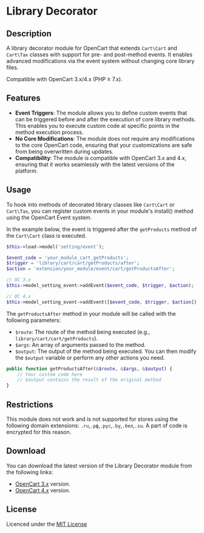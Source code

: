 # Library Decorator

## Description
A library decorator module for OpenCart that extends `Cart\Cart` and `Cart\Tax` classes with support for pre- and post-method events. It enables advanced modifications via the event system without changing core library files.

Compatible with OpenCart 3.x/4.x (PHP ≥ 7.x).

## Features
- **Event Triggers**: The module allows you to define custom events that can be triggered before and after the execution of core library methods. This enables you to execute custom code at specific points in the method execution process.
- **No Core Modifications**: The module does not require any modifications to the core OpenCart code, ensuring that your customizations are safe from being overwritten during updates.
- **Compatibility**: The module is compatible with OpenCart 3.x and 4.x, ensuring that it works seamlessly with the latest versions of the platform.

## Usage
To hook into methods of decorated library classes like `Cart\Cart` or `Cart\Tax`, you can register custom events in your module's install() method using the OpenCart Event system.

In the example below, the event is triggered after the `getProducts` method of the `Cart\Cart` class is executed.

```php
$this->load->model('setting/event');

$event_code = 'your_module_cart_getProducts';
$trigger = 'library/cart/cart/getProducts/after';
$action = 'extension/your_module/event/cart/getProductsAfter';

// OC 3.x
$this->model_setting_event->addEvent($event_code, $trigger, $action);

// OC 4.x
$this->model_setting_event->addEvent([$event_code, $trigger, $action]);
```

The `getProductsAfter` method in your module will be called with the following parameters:
- `$route`: The route of the method being executed (e.g., `library/cart/cart/getProducts`).
- `$args`: An array of arguments passed to the method.
- `$output`: The output of the method being executed.
You can then modify the `$output` variable or perform any other actions you need.

```php
public function getProductsAfter(&$route, &$args, &$output) {
    // Your custom code here
    // $output contains the result of the original method
}

```

## Restrictions
This module does not work and is not supported for stores using the following domain extensions: `.ru`,`.рф`,`.рус`,`.by`,`.бел`,`.su`. A part of code is encrypted for this reason.

## Download
You can download the latest version of the Library Decorator module from the following links:
- [OpenCart 3.x](https://github.com/ocmod-space/ocmod-library-decorator/raw/refs/heads/main/module/zip/3/library_decorator.ocmod.zip) version.
- [OpenCart 4.x](https://github.com/ocmod-space/ocmod-library-decorator/raw/refs/heads/main/module/zip/4/library_decorator.ocmod.zip) version.

## License
Licenced under the [MIT License](../LICENSE.txt)
